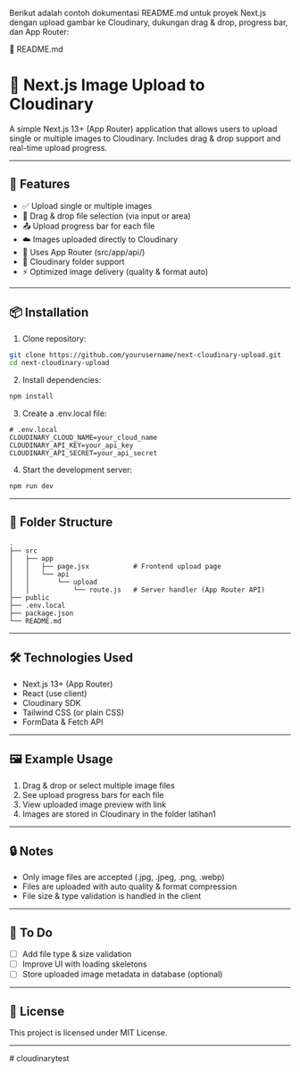 Berikut adalah contoh dokumentasi README.md untuk proyek Next.js dengan upload gambar ke Cloudinary, dukungan drag & drop, progress bar, dan App Router:

📁 README.md

# 📸 Next.js Image Upload to Cloudinary

A simple Next.js 13+ (App Router) application that allows users to upload single or multiple images to Cloudinary. Includes drag & drop support and real-time upload progress.

---

## 🚀 Features

- ✅ Upload single or multiple images
- 📂 Drag & drop file selection (via input or area)
- 📤 Upload progress bar for each file
- ☁️ Images uploaded directly to Cloudinary
- 🧠 Uses App Router (src/app/api/)
- 🧾 Cloudinary folder support
- ⚡ Optimized image delivery (quality & format auto)

---

## 📦 Installation

1. Clone repository:

```bash
git clone https://github.com/yourusername/next-cloudinary-upload.git
cd next-cloudinary-upload
```

2. Install dependencies:

```bash
npm install
```

3. Create a .env.local file:

```env
# .env.local
CLOUDINARY_CLOUD_NAME=your_cloud_name
CLOUDINARY_API_KEY=your_api_key
CLOUDINARY_API_SECRET=your_api_secret
```

4. Start the development server:

```bash
npm run dev
```

---

## 📁 Folder Structure

```
.
├── src
│   ├── app
│   │   ├── page.jsx           # Frontend upload page
│   │   └── api
│   │       └── upload
│   │           └── route.js   # Server handler (App Router API)
├── public
├── .env.local
├── package.json
└── README.md
```

---

## 🛠️ Technologies Used

- Next.js 13+ (App Router)
- React (use client)
- Cloudinary SDK
- Tailwind CSS (or plain CSS)
- FormData & Fetch API

---

## 🖼️ Example Usage

1. Drag & drop or select multiple image files
2. See upload progress bars for each file
3. View uploaded image preview with link
4. Images are stored in Cloudinary in the folder latihan1

---

## 🔒 Notes

- Only image files are accepted (.jpg, .jpeg, .png, .webp)
- Files are uploaded with auto quality & format compression
- File size & type validation is handled in the client

---

## 📌 To Do

- [ ] Add file type & size validation
- [ ] Improve UI with loading skeletons
- [ ] Store uploaded image metadata in database (optional)

---

## 📄 License

This project is licensed under MIT License.

---
#   c l o u d i n a r y t e s t  
 